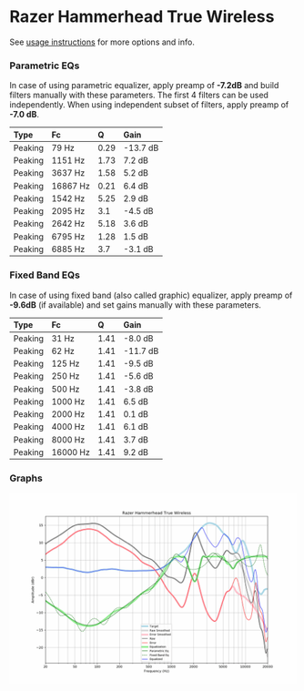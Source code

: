 # Razer Hammerhead True Wireless
See [usage instructions](https://github.com/jaakkopasanen/AutoEq#usage) for more options and info.

### Parametric EQs
In case of using parametric equalizer, apply preamp of **-7.2dB** and build filters manually
with these parameters. The first 4 filters can be used independently.
When using independent subset of filters, apply preamp of **-7.0 dB**.

| Type    | Fc       |    Q | Gain     |
|:--------|:---------|:-----|:---------|
| Peaking | 79 Hz    | 0.29 | -13.7 dB |
| Peaking | 1151 Hz  | 1.73 | 7.2 dB   |
| Peaking | 3637 Hz  | 1.58 | 5.2 dB   |
| Peaking | 16867 Hz | 0.21 | 6.4 dB   |
| Peaking | 1542 Hz  | 5.25 | 2.9 dB   |
| Peaking | 2095 Hz  | 3.1  | -4.5 dB  |
| Peaking | 2642 Hz  | 5.18 | 3.6 dB   |
| Peaking | 6795 Hz  | 1.28 | 1.5 dB   |
| Peaking | 6885 Hz  | 3.7  | -3.1 dB  |

### Fixed Band EQs
In case of using fixed band (also called graphic) equalizer, apply preamp of **-9.6dB**
(if available) and set gains manually with these parameters.

| Type    | Fc       |    Q | Gain     |
|:--------|:---------|:-----|:---------|
| Peaking | 31 Hz    | 1.41 | -8.0 dB  |
| Peaking | 62 Hz    | 1.41 | -11.7 dB |
| Peaking | 125 Hz   | 1.41 | -9.5 dB  |
| Peaking | 250 Hz   | 1.41 | -5.6 dB  |
| Peaking | 500 Hz   | 1.41 | -3.8 dB  |
| Peaking | 1000 Hz  | 1.41 | 6.5 dB   |
| Peaking | 2000 Hz  | 1.41 | 0.1 dB   |
| Peaking | 4000 Hz  | 1.41 | 6.1 dB   |
| Peaking | 8000 Hz  | 1.41 | 3.7 dB   |
| Peaking | 16000 Hz | 1.41 | 9.2 dB   |

### Graphs
![](./Razer%20Hammerhead%20True%20Wireless.png)